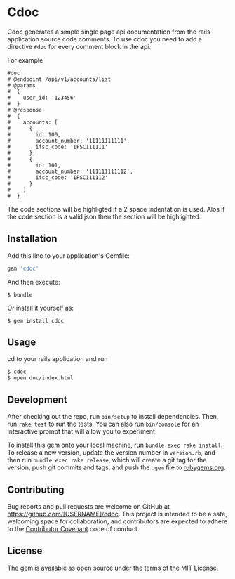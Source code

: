 # Cdoc

Cdoc generates a simple single page api documentation from the rails application source code comments.
To use cdoc you need to add a directive `#doc` for every comment block in the api.

For example

```
#doc
# @endpoint /api/v1/accounts/list
# @params
#  {
#    user_id: '123456'
#  }
# @response
#  {
#    accounts: [
#      {
#        id: 100,
#        account_number: '11111111111',
#        ifsc_code: 'IFSC111111'
#      },
#      {
#        id: 101,
#        account_number: '111111111112',
#        ifsc_code: 'IFSC111112'
#      }
#    ]
#  }
```

The code sections will be highligted if a 2 space indentation is used. Alos if the code section is a valid json then the section will be highlighted.

## Installation

Add this line to your application's Gemfile:

```ruby
gem 'cdoc'
```

And then execute:

    $ bundle

Or install it yourself as:

    $ gem install cdoc

## Usage

cd to your rails application and run

    $ cdoc
    $ open doc/index.html

## Development

After checking out the repo, run `bin/setup` to install dependencies. Then, run `rake test` to run the tests. You can also run `bin/console` for an interactive prompt that will allow you to experiment.

To install this gem onto your local machine, run `bundle exec rake install`. To release a new version, update the version number in `version.rb`, and then run `bundle exec rake release`, which will create a git tag for the version, push git commits and tags, and push the `.gem` file to [rubygems.org](https://rubygems.org).

## Contributing

Bug reports and pull requests are welcome on GitHub at https://github.com/[USERNAME]/cdoc. This project is intended to be a safe, welcoming space for collaboration, and contributors are expected to adhere to the [Contributor Covenant](http://contributor-covenant.org) code of conduct.


## License

The gem is available as open source under the terms of the [MIT License](http://opensource.org/licenses/MIT).

